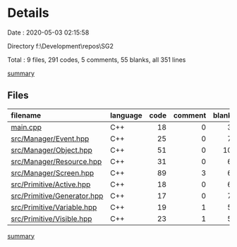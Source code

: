 # Details

Date : 2020-05-03 02:15:58

Directory f:\Development\repos\SG2

Total : 9 files,  291 codes, 5 comments, 55 blanks, all 351 lines

[summary](results.md)

## Files
| filename | language | code | comment | blank | total |
| :--- | :--- | ---: | ---: | ---: | ---: |
| [main.cpp](/main.cpp) | C++ | 18 | 0 | 3 | 21 |
| [src/Manager/Event.hpp](/src/Manager/Event.hpp) | C++ | 25 | 0 | 7 | 32 |
| [src/Manager/Object.hpp](/src/Manager/Object.hpp) | C++ | 51 | 0 | 10 | 61 |
| [src/Manager/Resource.hpp](/src/Manager/Resource.hpp) | C++ | 31 | 0 | 6 | 37 |
| [src/Manager/Screen.hpp](/src/Manager/Screen.hpp) | C++ | 89 | 3 | 6 | 98 |
| [src/Primitive/Active.hpp](/src/Primitive/Active.hpp) | C++ | 18 | 0 | 6 | 24 |
| [src/Primitive/Generator.hpp](/src/Primitive/Generator.hpp) | C++ | 17 | 0 | 7 | 24 |
| [src/Primitive/Variable.hpp](/src/Primitive/Variable.hpp) | C++ | 19 | 1 | 5 | 25 |
| [src/Primitive/Visible.hpp](/src/Primitive/Visible.hpp) | C++ | 23 | 1 | 5 | 29 |

[summary](results.md)